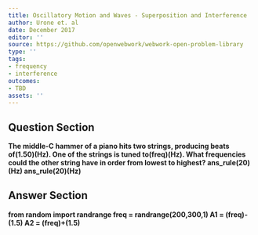 ```yaml
---
title: Oscillatory Motion and Waves - Superposition and Interference
author: Urone et. al
date: December 2017
editor: ''
source: https://github.com/openwebwork/webwork-open-problem-library
type: ''
tags:
- frequency
- interference
outcomes:
- TBD
assets: ''
---
```


## Question Section 

<b>
The middle-C hammer of a piano hits two strings, producing beats of(1.50)(Hz). One of the strings is tuned to(freq)(Hz). What frequencies could the other string have in order from lowest to highest?
ans_rule(20)(Hz)
ans_rule(20)(Hz)


## Answer Section

from random import randrange
freq = randrange(200,300,1)
A1 = (freq)-(1.5)
A2 = (freq)+(1.5)